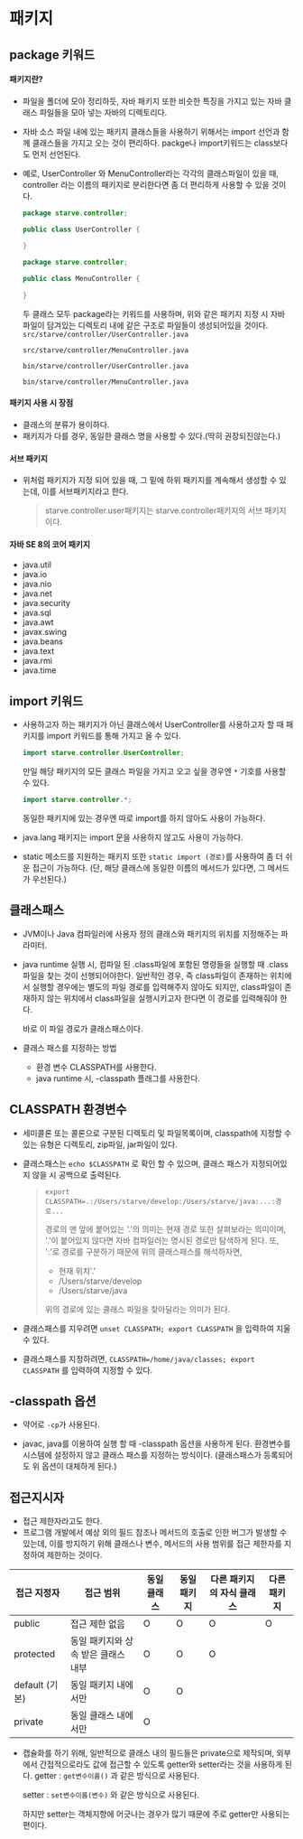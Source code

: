 # 패키지

## package 키워드

 #### 패키지란?

* 파일을 폴더에 모아 정리하듯, 자바 패키지 또한 비슷한 특징을 가지고 있는 자바 클래스 파일들을 모아 넣는 자바의 디렉토리다.

* 자바 소스 파일 내에 있는 패키지 클래스들을 사용하기 위해서는 import 선언과 함께 클래스들을 가지고 오는 것이 편리하다.
  packge나 import키워드는 class보다도 먼저 선언된다.

* 예로, UserController 와 MenuController라는 각각의 클래스파일이 있을 때, controller 라는 이름의 패키지로 분리한다면 좀 더 편리하게 사용할 수 있을 것이다.

  ```java
  package starve.controller;
  
  public class UserController {
    
  }
  ```

  

  ```java
  package starve.controller;
  
  public class MenuController {
    
  }
  ```

  두 클래스 모두 package라는 키워드를 사용하며, 위와 같은 패키지 지정 시 자바 파일이 담겨있는 디렉토리 내에 같은 구조로 파일들이 생성되어있을 것이다.
  `src/starve/controller/UserController.java`

  `src/starve/controller/MenuController.java`

  `bin/starve/controller/UserController.java`

  `bin/starve/controller/MenuController.java`



#### 패키지 사용 시 장점

* 클래스의 분류가 용이하다.
* 패키지가 다를 경우, 동일한 클래스 명을 사용할 수 있다.(딱히 권장되진않는다.)



#### 서브 패키지

* 위처럼 패키지가 지정 되어 있을 때, 그 밑에 하위 패키지를 계속해서 생성할 수 있는데, 이를 서브패키지라고 한다.

  > starve.controller.user패키지는 starve.controller패키지의 서브 패키지이다.



#### 자바 SE 8의 코어 패키지

- java.util
- java.io
- java.nio
- java.net
- java.security
- java.sql
- java.awt
- javax.swing
- java.beans
- java.text
- java.rmi
- java.time



## import 키워드

* 사용하고자 하는 패키지가 아닌 클래스에서 UserController를 사용하고자 할 때 패키지를 import 키워드를 통해 가지고 올 수 있다.

  ```java
  import starve.controller.UserController;
  ```

  만일 해당 패키지의 모든 클래스 파일을 가지고 오고 싶을 경우엔 `*` 기호를 사용할 수 있다.

  ```java
  import starve.controller.*;
  ```

  동일한 패키지에 있는 경우엔 따로 import를 하지 않아도 사용이 가능하다.

* java.lang 패키지는 import 문을 사용하지 않고도 사용이 가능하다.

* static 메소드를 지원하는 패키지 또한 `static import (경로)`를 사용하여 좀 더 쉬운 접근이 가능하다.
  (단, 해당 클래스에 동일한 이름의 메서드가 있다면, 그 메서드가 우선된다.)



## 클래스패스

* JVM이나 Java 컴파일러에 사용자 정의 클래스와 패키지의 위치를 지정해주는 파라미터.

* java runtime 실행 시, 컴파일 된 .class파일에 포함된 명령들을 실행할 때 .class파일을 찾는 것이 선행되어야한다.
  일반적인 경우, 즉 class파일이 존재하는 위치에서 실행할 경우에는 별도의 파일 경로를 입력해주지 않아도 되지만, class파일이 존재하지 않는 위치에서 class파일을 실행시키고자 한다면 이 경로를 입력해줘야 한다.

  바로 이 파일 경로가 클래스패스이다.

* 클래스 패스를 지정하는 방법

  * 환경 변수 CLASSPATH를 사용한다.
  * java runtime 시, -classpath 플래그를 사용한다.
    

## CLASSPATH 환경변수

* 세미콜론 또는 콜론으로 구분된 디렉토리 및 파일목록이며, classpath에 지정할 수 있는 유형은 디렉토리, zip파일, jar파일이 있다.

* 클래스패스는 `echo $CLASSPATH` 로 확인 할 수 있으며, 클래스 패스가 지정되어있지 않을 시 공백으로 출력된다.

  > `export CLASSPATH=.:/Users/starve/develop:/Users/starve/java:...:경로...`
  >
  > 경로의 맨 앞에 붙어있는 '.'의 의미는 현재 경로 또한 살펴보라는 의미이며, '.'이 붙어있지 않다면 자바 컴파일러는 명시된 경로만 탐색하게 된다.
  > 또, ':'로 경로를 구분하기 때문에 위의 클래스패스를 해석하자면, 
  >
  > * 현재 위치'.'
  > * /Users/starve/develop
  > * /Users/starve/java
  >
  > 위의 경로에 있는 클래스 파일을 찾아달라는 의미가 된다.

* 클래스패스를 지우려면 `unset CLASSPATH; export CLASSPATH` 을 입력하여 지울 수 있다.

* 클래스패스를 지정하려면, `CLASSPATH=/home/java/classes; export CLASSPATH` 를 입력하여 지정할 수 있다.

## -classpath 옵션

* 약어로 `-cp`가 사용된다.

* javac, java를 이용하여 실행 할 때 -classpath 옵션을 사용하게 된다.
  환경변수를 시스템에 설정하지 않고 클래스 패스를 지정하는 방식이다.
  (클래스패스가 등록되어도 위 옵션이 대체하게 된다.)

  

## 접근지시자

* 접근 제한자라고도 한다.
* 프로그램 개발에서 예상 외의 필드 참조나 메서드의 호출로 인한 버그가 발생할 수 있는데, 이를 방지하기 위해 클래스나 변수, 메서드의 사용 범위를 접근 제한자를 지정하여 제한하는 것이다.

| 접근 지정자    | 접근 범위                           | 동일 클래스 | 동일 패키지 | 다른 패키지의 자식 클래스 | 다른 패키지 |
| -------------- | ----------------------------------- | ----------- | ----------- | ------------------------- | ----------- |
| public         | 접근 제한 없음                      | O           | O           | O                         | O           |
| protected      | 동일 패키지와 상속 받은 클래스 내부 | O           | O           | O                         |             |
| default (기본) | 동일 패키지 내에서만                | O           | O           |                           |             |
| private        | 동일 클래스 내에서만                | O           |             |                           |             |

* 캡슐화를 하기 위해, 일반적으로 클래스 내의 필드들은 private으로 제작되며, 외부에서 간접적으로라도 값에 접근할 수 있도록 getter와 setter라는 것을 사용하게 된다.
  getter : `get변수이름()` 과 같은 방식으로 사용된다.

  setter : `set변수이름(변수)` 와 같은 방식으로 사용된다.

  하지만 setter는 객체지향에 어긋나는 경우가 많기 때문에 주로 getter만 사용되는 편이다.

